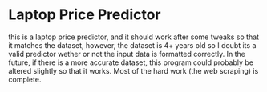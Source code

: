 # Laptop Price Predictor 

this is a laptop price predictor, and it should work after some tweaks so that it matches the dataset, however, the dataset is 4+ years old so I doubt its a valid predictor wether or not the input data is formatted correctly. In the future, if there is a more accurate dataset, this program could probably be altered slightly so that it works. Most of the hard work (the web scraping) is complete.